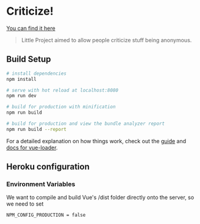 # Criticize!

[You can find it here](https://criticize.herokuapp.com)

> Little Project aimed to allow people criticize stuff being anonymous.

## Build Setup

``` bash
# install dependencies
npm install

# serve with hot reload at localhost:8080
npm run dev

# build for production with minification
npm run build

# build for production and view the bundle analyzer report
npm run build --report
```

For a detailed explanation on how things work, check out the [guide](http://vuejs-templates.github.io/webpack/) and [docs for vue-loader](http://vuejs.github.io/vue-loader).

## Heroku configuration

### Environment Variables
We want to compile and build Vue's /dist folder directly onto the server, so we need to set

``` bash
NPM_CONFIG_PRODUCTION = false
```

